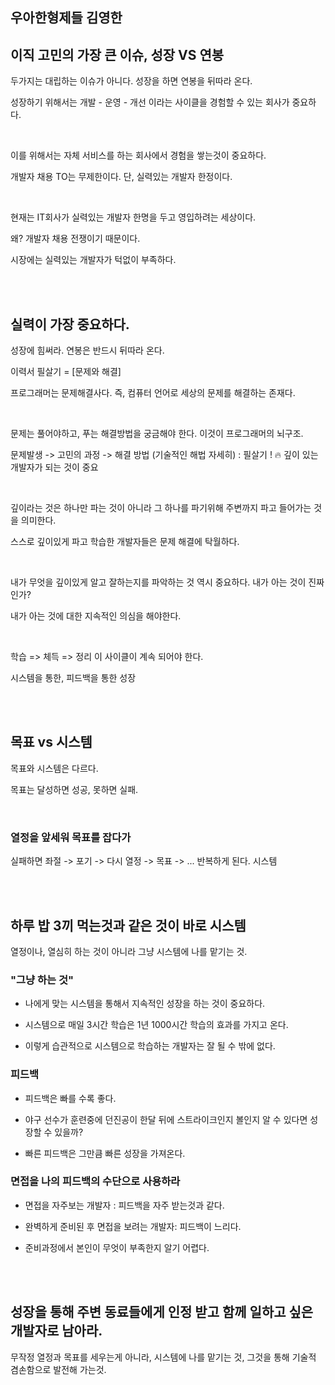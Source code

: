 ## 우아한형제들 김영한

## 이직 고민의 가장 큰 이슈, 성장 VS 연봉

>
두가지는 대립하는 이슈가 아니다. 성장을 하면 연봉을 뒤따라 온다.

성장하기 위해서는 개발 - 운영 - 개선 이라는 사이클을 경험할 수 있는 회사가 중요하다.

<br/>

이를 위해서는 자체 서비스를 하는 회사에서 경험을 쌓는것이 중요하다. 


개발자 채용 TO는 무제한이다. 단, 실력있는 개발자 한정이다.

<br/>

현재는 IT회사가 실력있는 개발자 한명을 두고 영입하려는 세상이다.

왜? 개발자 채용 전쟁이기 때문이다.

시장에는 실력있는 개발자가 턱없이 부족하다.

<br/><br/>

## 실력이 가장 중요하다. 

성장에 힘써라. 연봉은 반드시 뒤따라 온다.

이력서 필살기 = [문제와 해결]

프로그래머는 문제해결사다. 즉, 컴퓨터 언어로 세상의 문제를 해결하는 존재다.

<br/>


문제는 풀어야하고, 푸는 해결방법을 궁금해야 한다. 이것이 프로그래머의 뇌구조.


문제발생 -> 고민의 과정 -> 해결 방법 (기술적인 해법 자세히) : 필살기 ! 🔥
깊이 있는 개발자가 되는 것이 중요

<br/>


깊이라는 것은 하나만 파는 것이 아니라 그 하나를 파기위해 주변까지 파고 들어가는 것을 의미한다.

스스로 깊이있게 파고 학습한 개발자들은 문제 해결에 탁월하다.

<br/>

내가 무엇을 깊이있게 알고 잘하는지를 파악하는 것 역시 중요하다.
내가 아는 것이 진짜인가?

내가 아는 것에 대한 지속적인 의심을 해야한다.

<br/>


학습 => 체득 => 정리 이 사이클이 계속 되어야 한다.

시스템을 통한, 피드백을 통한 성장


<br/><br/>

## 목표 vs 시스템


목표와 시스템은 다르다.

목표는 달성하면 성공, 못하면 실패.

<br/>

### 열정을 앞세워 목표를 잡다가 

실패하면 좌절 -> 포기 -> 다시 열정 -> 목표 -> ... 반복하게 된다.
시스템

<br/><br/>

## 하루 밥 3끼 먹는것과 같은 것이 바로 시스템

열정이나, 열심히 하는 것이 아니라 그냥 시스템에 나를 맡기는 것.


### "그냥 하는 것"

- 나에게 맞는 시스템을 통해서 지속적인 성장을 하는 것이 중요하다.

- 시스템으로 매일 3시간 학습은 1년 1000시간 학습의 효과를 가지고 온다.

- 이렇게 습관적으로 시스템으로 학습하는 개발자는 잘 될 수 밖에 없다.


### 피드백

- 피드백은 빠를 수록 좋다.

- 야구 선수가 훈련중에 던진공이 한달 뒤에 스트라이크인지 볼인지 알 수 있다면 성장할 수 있을까?

- 빠른 피드백은 그만큼 빠른 성장을 가져온다.

### 면접을 나의 피드백의 수단으로 사용하라

- 면접을 자주보는 개발자 : 피드백을 자주 받는것과 같다.

- 완벽하게 준비된 후 면접을 보려는 개발자: 피드백이 느리다. 

- 준비과정에서 본인이 무엇이 부족한지 알기 어렵다.

<br/><br/>

## 성장을 통해 주변 동료들에게 인정 받고 함께 일하고 싶은 개발자로 남아라.

무작정 열정과 목표를 세우는게 아니라, 시스템에 나를 맡기는 것, 그것을 통해 기술적 겸손함으로 발전해 가는것.